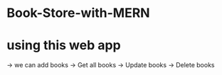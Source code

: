 # Book-Store-with-MERN


# using this web app
-> we can add books
-> Get all books
-> Update books
-> Delete books

